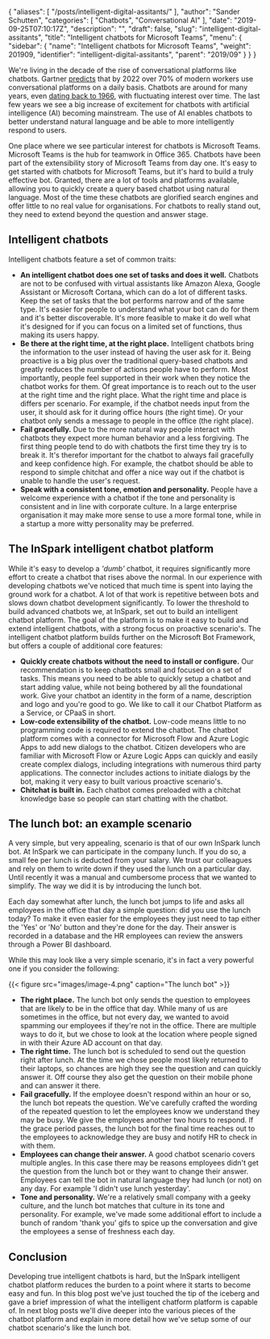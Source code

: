 {
  "aliases": [
    "/posts/intelligent-digital-assitants/"
  ],
  "author": "Sander Schutten",
  "categories": [
    "Chatbots",
    "Conversational AI"
  ],
  "date": "2019-09-25T07:10:17Z",
  "description": "",
  "draft": false,
  "slug": "intelligent-digital-assitants",
  "title": "Intelligent chatbots for Microsoft Teams",
  "menu": {
    "sidebar": {
      "name": "Intelligent chatbots for Microsoft Teams",
      "weight": 201909,
      "identifier": "intelligent-digital-assitants",
      "parent": "2019/09"
    }
  }
}


We're living in the decade of the rise of conversational platforms like chatbots. Gartner [predicts](https://www.gartner.com/en/newsroom/press-releases/2019-01-09-gartner-predicts-25-percent-of-digital-workers-will-u) that by 2022 over 70% of modern workers use conversational platforms on a daily basis. Chatbots are around for many years, even [dating back to 1966](https://www.analyticsindiamag.com/story-eliza-first-chatbot-developed-1966/), with fluctuating interest over time. The last few years we see a big increase of excitement for chatbots with artificial intelligence (AI) becoming mainstream. The use of AI enables chatbots to better understand natural language and be able to more intelligently respond to users.

One place where we see particular interest for chatbots is Microsoft Teams. Microsoft Teams is the hub for teamwork in Office 365. Chatbots have been part of the extensibility story of Microsoft Teams from day one. It's easy to get started with chatbots for Microsoft Teams, but it's hard to build a truly effective bot. Granted, there are a lot of tools and platforms available, allowing you to quickly create a query based chatbot using natural language. Most of the time these chatbots are glorified search engines and offer little to no real value for organisations. For chatbots to really stand out, they need to extend beyond the question and answer stage.

## Intelligent chatbots

Intelligent chatbots feature a set of common traits:

* **An intelligent chatbot does one set of tasks and does it well.** Chatbots are not to be confused with virtual assistants like Amazon Alexa, Google Assistant or Microsoft Cortana, which can do a lot of different tasks. Keep the set of tasks that the bot performs narrow and of the same type. It's easier for people to understand what your bot can do for them and it's better discoverable. It's more feasible to make it do well what it's designed for if you can focus on a limited set of functions, thus making its users happy.
* **Be there at the right time, at the right place.** Intelligent chatbots bring the information to the user instead of having the user ask for it. Being proactive is a big plus over the traditional query-based chatbots and greatly reduces the number of actions people have to perform. Most importantly, people feel supported in their work when they notice the chatbot works for them. Of great importance is to reach out to the user at the right time and the right place. What the right time and place is differs per scenario. For example, if the chatbot needs input from the user, it should ask for it during office hours (the right time). Or your chatbot only sends a message to people in the office (the right place).
* **Fail gracefully.** Due to the more natural way people interact with chatbots they expect more human behavior and a less forgiving. The first thing people tend to do with chatbots the first time they try is to break it. It's therefor important for the chatbot to always fail gracefully and keep confidence high. For example, the chatbot should be able to respond to simple chitchat and offer a nice way out if the chatbot is unable to handle the user's request.
* **Speak with a consistent tone, emotion and personality.** People have a welcome experience with a chatbot if the tone and personality is consistent and in line with corporate culture. In a large enterprise organisation it may make more sense to use a more formal tone, while in a startup a more witty personality may be preferred.

## The InSpark intelligent chatbot platform

While it's easy to develop a _'dumb'_ chatbot, it requires significantly more effort to create a chatbot that rises above the normal. In our experience with developing chatbots we've noticed that much time is spent into laying the ground work for a chatbot. A lot of that work is repetitive between bots and slows down chatbot development significantly. To lower the threshold to build advanced chatbots we, at InSpark, set out to build an intelligent chatbot platform. The goal of the platform is to make it easy to build and extend intelligent chatbots, with a strong focus on proactive scenario's. The intelligent chatbot platform builds further on the Microsoft Bot Framework, but offers a couple of additional core features:

* **Quickly create chatbots without the need to install or configure.** Our recommendation is to keep chatbots small and focused on a set of tasks. This means you need to be able to quickly setup a chatbot and start adding value, while not being bothered by all the foundational work. Give your chatbot an identity in the form of a name, description and logo and you're good to go. We like to call it our Chatbot Platform as a Service, or CPaaS in short.
* **Low-code extensibility of the chatbot.** Low-code means little to no programming code is required to extend the chatbot. The chatbot platform comes with a connector for Microsoft Flow and Azure Logic Apps to add new dialogs to the chatbot. Citizen developers who are familiar with Microsoft Flow or Azure Logic Apps can quickly and easily create complex dialogs, including integrations with numerous third party applications. The connector includes actions to initiate dialogs by the bot, making it very easy to built various proactive scenario's.
* **Chitchat is built in.** Each chatbot comes preloaded with a chitchat knowledge base so people can start chatting with the chatbot.

## The lunch bot: an example scenario

A very simple, but very appealing, scenario is that of our own InSpark lunch bot. At InSpark we can participate in the company lunch. If you do so, a small fee per lunch is deducted from your salary. We trust our colleagues and rely on them to write down if they used the lunch on a particular day. Until recently it was a manual and cumbersome process that we wanted to simplify. The way we did it is by introducing the lunch bot.

Each day somewhat after lunch, the lunch bot jumps to life and asks all employees in the office that day a simple question: did you use the lunch today? To make it even easier for the employees they just need to tap either the 'Yes' or 'No' button and they're done for the day. Their answer is recorded in a database and the HR employees can review the answers through a Power BI dashboard.

While this may look like a very simple scenario, it's in fact a very powerful one if you consider the following:

{{< figure src="images/image-4.png" caption="The lunch bot" >}}

* **The right place.** The lunch bot only sends the question to employees that are likely to be in the office that day. While many of us are sometimes in the office, but not every day, we wanted to avoid spamming our employees if they're not in the office. There are multiple ways to do it, but we chose to look at the location where people signed in with their Azure AD account on that day.
* **The right time.** The lunch bot is scheduled to send out the question right after lunch. At the time we chose people most likely returned to their laptops, so chances are high they see the question and can quickly answer it. Off course they also get the question on their mobile phone and can answer it there.
* **Fail gracefully.** If the employee doesn't respond within an hour or so, the lunch bot repeats the question. We've carefully crafted the wording of the repeated question to let the employees know we understand they may be busy. We give the employees another two hours to respond. If the grace period passes, the lunch bot for the final time reaches out to the employees to acknowledge they are busy and notify HR to check in with them.
* **Employees can change their answer.** A good chatbot scenario covers multiple angles. In this case there may be reasons employees didn't get the question from the lunch bot or they want to change their answer. Employees can tell the bot in natural language they had lunch (or not) on any day. For example 'I didn't use lunch yesterday'.
* **Tone and personality.** We're a relatively small company with a geeky culture, and the lunch bot matches that culture in its tone and personality. For example, we've made some additional effort to include a bunch of random 'thank you' gifs to spice up the conversation and give the employees a sense of freshness each day.

## Conclusion

Developing true intelligent chatbots is hard, but the InSpark intelligent chatbot platform reduces the burden to a point where it starts to become easy and fun. In this blog post we've just touched the tip of the iceberg and gave a brief impression of what the intelligent chatform platform is capable of. In next blog posts we'll dive deeper into the various pieces of the chatbot platform and explain in more detail how we've setup some of our chatbot scenario's like the lunch bot.

